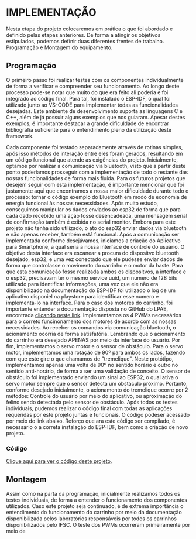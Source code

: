 # IMPLEMENTAÇÃO
Nesta etapa do projeto colocaremos em prática o que foi abordado e definido pelas etapas anteriores. De forma a atingir os objetivos estipulados, podemos definir duas diferentes frentes de trabalho. Programação e Montagem do equipamento.

## Programação

O primeiro passo foi realizar testes com os componentes individualmente de forma a verificar e compreender seu funcionamento. Ao longo deste processo pode-se notar que muito do que era feito ali poderia e foi integrado ao código final. Para tal, foi instalado o ESP-IDF, o qual foi utilizado junto ao VS-CODE para implementar todas as funcionalidades desejadas. Este ambiente de desenvolvimento suporta as linguagens C e C++, além de já possuir alguns exemplos que nos guiaram. Apesar destes exemplos, é importante destacar a grande dificuldade de encontrar bibliografia suficiente para o entendimento pleno da utilização deste framework.

Cada componente foi testado separadamente através de rotinas simples, após isso métodos de interação entre eles foram gerados, resultando em um código funcional que atende as exigências do projeto. Inicialmente, optamos por realizar a comunicação via bluetooth, visto que a partir deste ponto poderíamos prosseguir com a implementação de todo o restante das nossas funcionalidades de forma mais fluída. Para os futuros projetos que desejem seguir com esta implementação, é importante mencionar que foi justamente aqui que encontramos a nossa maior dificuldade durante todo o processo: tornar o código exemplo do Bluetooth em modo de economia de energia funcional às nossas necessidades. Após muito estudo, conseguimos manipular os dados enviados ao esp32 de forma que para cada dado recebido uma ação fosse desencadeada, uma mensagem serial de confirmação também é exibida no serial monitor. Embora para este projeto não tenha sido utilizado, o ato do esp32 enviar dados via bluetooth e não apenas receber, também está funcional. Após a comunicação ser implementada conforme desejávamos, iniciamos a criação do Aplicativo para Smartphone, a qual seria a nossa interface de controle do usuário. O objetivo desta interface era escanear a procura do dispositvo bluetooth desejado, esp32, e uma vez conectado que ele pudesse enviar dados de forma que controlasse o movimento do carrinho e o motor da haste. Para que esta comunicação fosse realizada ambos os dispositvos, a interface e o esp32, precisavam ter o mesmo service uuid, um numero de 128 bits utilizado para identificar informações, uma vez que ele não era disponibilizado na documentação do ESP-IDF foi utilizado o log de um aplicativo disponiel na playstore para identificar esse numero e implementa-lo na interface. Para o caso dos motores do carrinho, foi importante entender a documentação disposta no GitHub do LPAE, encontrada [clicando neste link](https://github.com/xtarke/automated_buggy). Implementamos os 4 PWMs necessários para o correto funcinonamento dos motores de acordo com as nossas necessidades. Ao receber os comandos via comunicação bluetooth, o acionamento ocorria de forma satisfatória. Lembrando que o acionamento do carrinho era desejado APENAS por meio da interface do usuário. Por fim, implementamos o servo motor e o sensor de obstáculo. Para o servo motor, implementamos uma rotação de 90º para ambos os lados, fazendo com que este gire o que chamamos de "tremelique". Neste protótipo, implementamos apenas uma volta de 90º no sentido horário e outro no sentido anti-horário, de forma a ser uma validação de conceito. O sensor de obstáculo foi implementado enviando um sinal ao ESP32, o qual ativa o servo motor sempre que o sensor detecta um obstáculo próximo. Portanto, conforme desejado inicialmente, o acionamento do tremelique ocorre por 2 métodos: Controle do usuário por meio do aplicativo, ou aproximação do felino sendo detectada pelo sensor de obstáculo. Após todos os testes individuais, pudemos realizar o código final com todas as aplicações requeridas por este projeto juntas e funcionais. O código podeser acessado por meio do link abaixo. Reforço que ara este código ser compilado, é necessário o a correta instalação do ESP-IDF, bem como a criação de novo projeto.

### Código
[Clique aqui para ver o código deste projeto](https://github.com/juliopacheco12/PIN22107/tree/main/Programação).

## Montagem
Assim como na parta da programação, inicialmente realizamos todos os testes individuais, de forma a entender o funcionamento dos componentes utilizados. Caso este projeto seja continuado, é de extrema importância o entendimento do funcionamento do carrinho por meio da documentação disponibilizada pelos laboratórios responsáveis por todos os carrinhos disponibilizados pelo IFSC. O teste dos PWMs ocorreram primeiramente por meio de 
